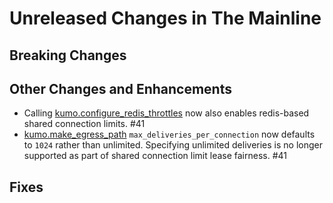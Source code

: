 # Unreleased Changes in The Mainline

## Breaking Changes

## Other Changes and Enhancements
* Calling
  [kumo.configure_redis_throttles](../reference/kumo/configure_redis_throttles.md)
  now also enables redis-based shared connection limits. #41
* [kumo.make_egress_path](../reference/kumo/make_egress_path.md)
  `max_deliveries_per_connection` now defaults to `1024` rather than unlimited.
  Specifying unlimited deliveries is no longer supported as part of shared
  connection limit lease fairness. #41

## Fixes
